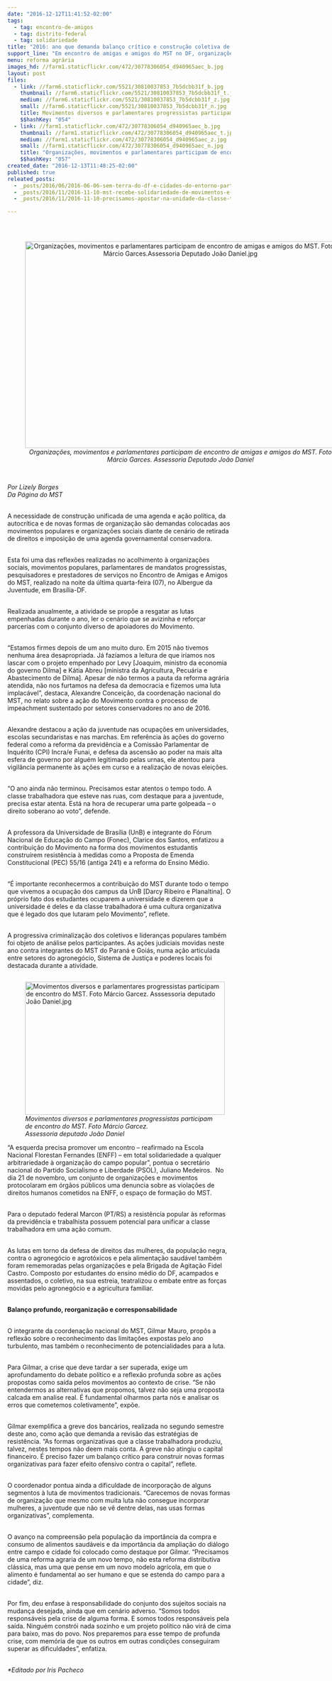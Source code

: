 ```yaml
---
date: "2016-12-12T11:41:52-02:00"
tags:
  - tag: encontro-de-amigos
  - tag: distrito-federal
  - tag: solidariedade
title: "2016: ano que demanda balanço crítico e construção coletiva de novas formas de resistência"
support_line: "Em encontro de amigas e amigos do MST no DF, organizações e parlamentares defendem a solidariedade e ação conjunta como forma de enfrentar retrocessos"
menu: reforma agrária
images_hd: //farm1.staticflickr.com/472/30778306054_d940965aec_b.jpg
layout: post
files:
  - link: //farm6.staticflickr.com/5521/30810037853_7b5dcbb31f_b.jpg
    thumbnail: //farm6.staticflickr.com/5521/30810037853_7b5dcbb31f_t.jpg
    medium: //farm6.staticflickr.com/5521/30810037853_7b5dcbb31f_z.jpg
    small: //farm6.staticflickr.com/5521/30810037853_7b5dcbb31f_n.jpg
    title: Movimentos diversos e parlamentares progressistas participam de encontro do MST. Foto Márcio Garcez. Asssessoria deputado João Daniel.jpg
    $$hashKey: "054"
  - link: //farm1.staticflickr.com/472/30778306054_d940965aec_b.jpg
    thumbnail: //farm1.staticflickr.com/472/30778306054_d940965aec_t.jpg
    medium: //farm1.staticflickr.com/472/30778306054_d940965aec_z.jpg
    small: //farm1.staticflickr.com/472/30778306054_d940965aec_n.jpg
    title: "Organizações, movimentos e parlamentares participam de encontro de amigas e amigos do MST. Foto Márcio Garces.Assessoria Deputado João Daniel.jpg"
    $$hashKey: "057"
created_date: "2016-12-13T11:48:25-02:00"
published: true
releated_posts:
  - _posts/2016/06/2016-06-06-sem-terra-do-df-e-cidades-do-entorno-participam-de-formacao-sobre-direitos-humanos-e-mobilizacao.md
  - _posts/2016/11/2016-11-10-mst-recebe-solidariedade-de-movimentos-e-personalidades-brasileiras.md
  - _posts/2016/11/2016-11-10-precisamos-apostar-na-unidade-da-classe-trabalhadora-e-na-solidariedade.md

---
```

<p>&nbsp;</p>

<div style="text-align:center">
<figure class="image" style="display:inline-block"><img alt="Organizações, movimentos e parlamentares participam de encontro de amigas e amigos do MST. Foto Márcio Garces.Assessoria Deputado João Daniel.jpg" height="466" src="//farm1.staticflickr.com/472/30778306054_d940965aec_b.jpg" width="700" />
<figcaption><em>Organiza&ccedil;&otilde;es, movimentos e parlamentares participam de encontro de amigas e amigos do MST. Foto M&aacute;rcio Garces. Assessoria Deputado Jo&atilde;o Daniel</em></figcaption>
</figure>
</div>

<p><br />
<em>Por Lizely Borges<br />
Da P&aacute;gina do MST</em></p>

<p><br />
A necessidade de constru&ccedil;&atilde;o unificada de uma agenda e a&ccedil;&atilde;o pol&iacute;tica, da autocr&iacute;tica e de novas formas de organiza&ccedil;&atilde;o s&atilde;o demandas colocadas aos movimentos populares e organiza&ccedil;&otilde;es sociais diante de cen&aacute;rio de retirada de direitos e imposi&ccedil;&atilde;o de uma agenda governamental conservadora.</p>

<p><br />
Esta foi uma das reflex&otilde;es realizadas no acolhimento &agrave; organiza&ccedil;&otilde;es sociais, movimentos populares, parlamentares de mandatos progressistas, pesquisadores e prestadores de servi&ccedil;os no Encontro de Amigas e Amigos do MST, realizado na noite da &uacute;ltima quarta-feira (07), no Albergue da Juventude, em Bras&iacute;lia-DF.</p>

<p><br />
Realizada anualmente, a atividade se prop&otilde;e a resgatar as lutas empenhadas durante o ano, ler o cen&aacute;rio que se avizinha e refor&ccedil;ar parcerias com o conjunto diverso de apoiadores do Movimento.</p>

<p><br />
&ldquo;Estamos firmes depois de um ano muito duro. Em 2015 n&atilde;o tivemos nenhuma &aacute;rea desapropriada. J&aacute; faz&iacute;amos a leitura de que ir&iacute;amos nos lascar com o projeto empenhado por Levy [Joaquim, ministro da economia do governo Dilma] e K&aacute;tia Abreu [ministra da Agricultura, Pecu&aacute;ria e Abastecimento de Dilma]. Apesar de n&atilde;o termos a pauta da reforma agr&aacute;ria atendida, n&atilde;o nos furtamos na defesa da democracia e fizemos uma luta implac&aacute;vel&rdquo;, destaca, Alexandre Concei&ccedil;&atilde;o, da coordena&ccedil;&atilde;o nacional do MST, no relato sobre a a&ccedil;&atilde;o do Movimento contra o processo de impeachment sustentado por setores conservadores no ano de 2016.</p>

<p><br />
Alexandre destacou a a&ccedil;&atilde;o da juventude nas ocupa&ccedil;&otilde;es em universidades, escolas secundaristas e nas marchas. Em refer&ecirc;ncia &agrave;s a&ccedil;&otilde;es do governo federal como a reforma da previd&ecirc;ncia e a Comiss&atilde;o Parlamentar de Inqu&eacute;rito (CPI) Incra/e Funai, e defesa da ascens&atilde;o ao poder na mais alta esfera de governo por algu&eacute;m legitimado pelas urnas, ele atentou para vigil&acirc;ncia permanente &agrave;s a&ccedil;&otilde;es em curso e a realiza&ccedil;&atilde;o de novas elei&ccedil;&otilde;es.</p>

<p><br />
&ldquo;O ano ainda n&atilde;o terminou. Precisamos estar atentos o tempo todo. A classe trabalhadora que esteve nas ruas, com destaque para a juventude, precisa estar atenta. Est&aacute; na hora de recuperar uma parte golpeada &ndash; o direito soberano ao voto&rdquo;, defende.</p>

<p><br />
A professora da Universidade de Bras&iacute;lia (UnB) e integrante do F&oacute;rum Nacional de Educa&ccedil;&atilde;o do Campo (Fonec), Clarice dos Santos, enfatizou a contribui&ccedil;&atilde;o do Movimento na forma dos movimentos estudantis constru&iacute;rem resist&ecirc;ncia &agrave; medidas como a Proposta de Emenda Constitucional (PEC) 55/16 (antiga 241) e a reforma do Ensino M&eacute;dio.</p>

<p><br />
&ldquo;&Eacute; importante reconhecermos a contribui&ccedil;&atilde;o do MST durante todo o tempo que vivemos a ocupa&ccedil;&atilde;o dos campus da UnB [Darcy Ribeiro e Planaltina]. O pr&oacute;prio fato dos estudantes ocuparem a universidade e dizerem que a universidade &eacute; deles e da classe trabalhadora &eacute; uma cultura organizativa que &eacute; legado dos que lutaram pelo Movimento&rdquo;, reflete.</p>

<p><br />
A progressiva criminaliza&ccedil;&atilde;o dos coletivos e lideran&ccedil;as populares tamb&eacute;m foi objeto de an&aacute;lise pelos participantes. As a&ccedil;&otilde;es judiciais movidas neste ano contra integrantes do MST do Paran&aacute; e Goi&aacute;s, numa a&ccedil;&atilde;o articulada entre setores do agroneg&oacute;cio, Sistema de Justi&ccedil;a e poderes locais foi destacada durante a atividade.</p>

<figure class="image" style="float:left"><img alt="Movimentos diversos e parlamentares progressistas participam de encontro do MST. Foto Márcio Garcez. Asssessoria deputado João Daniel.jpg" height="300" src="//farm6.staticflickr.com/5521/30810037853_7b5dcbb31f_b.jpg" width="450" />
<figcaption><em>Movimentos diversos e parlamentares progressistas participam<br />
de encontro do MST. Foto M&aacute;rcio Garcez.<br />
Assessoria deputado Jo&atilde;o Daniel</em></figcaption>
</figure>

<p><br />
&ldquo;A esquerda precisa promover um encontro &ndash; reafirmado na Escola Nacional Florestan Fernandes (ENFF) &ndash; em total solidariedade a qualquer arbitrariedade &agrave; organiza&ccedil;&atilde;o do campo popular&rdquo;, pontua o secret&aacute;rio nacional do Partido Socialismo e Liberdade (PSOL), Juliano Medeiros.&nbsp; No dia 21 de novembro, um conjunto de organiza&ccedil;&otilde;es e movimentos protocolaram em &oacute;rg&atilde;os p&uacute;blicos uma denuncia sobre as viola&ccedil;&otilde;es de direitos humanos cometidos na ENFF, o espa&ccedil;o de forma&ccedil;&atilde;o do MST.</p>

<p><br />
Para o deputado federal Marcon (PT/RS) a resist&ecirc;ncia popular &agrave;s reformas da previd&ecirc;ncia e trabalhista possuem potencial para unificar a classe trabalhadora em uma a&ccedil;&atilde;o comum.</p>

<p><br />
As lutas em torno da defesa de direitos das mulheres, da popula&ccedil;&atilde;o negra, contra o agroneg&oacute;cio e agrot&oacute;xicos e pela alimenta&ccedil;&atilde;o saud&aacute;vel tamb&eacute;m foram rememoradas pelas organiza&ccedil;&otilde;es e pela Brigada de Agita&ccedil;&atilde;o Fidel Castro. Composto por estudantes do ensino m&eacute;dio do DF, acampados e assentados, o coletivo, na sua estreia, teatralizou o embate entre as for&ccedil;as movidas pelo agroneg&oacute;cio e a agricultura familiar.</p>

<p><br />
<strong>Balan&ccedil;o profundo, reorganiza&ccedil;&atilde;o e corresponsabilidade</strong></p>

<p><br />
O integrante da coordena&ccedil;&atilde;o nacional do MST, Gilmar Mauro, prop&ocirc;s a reflex&atilde;o sobre o reconhecimento das limita&ccedil;&otilde;es expostas pelo ano turbulento, mas tamb&eacute;m o reconhecimento de potencialidades para a luta.</p>

<p><br />
Para Gilmar, a crise que deve tardar a ser superada, exige um aprofundamento do debate pol&iacute;tico e a reflex&atilde;o profunda sobre as a&ccedil;&otilde;es propostas como sa&iacute;da pelos movimentos ao contexto de crise. &ldquo;Se n&atilde;o entendermos as alternativas que propomos, talvez n&atilde;o seja uma proposta calcada em analise real. &Eacute; fundamental olharmos parta n&oacute;s e analisar os erros que cometemos coletivamente&rdquo;, exp&otilde;e.</p>

<p><br />
Gilmar exemplifica a greve dos banc&aacute;rios, realizada no segundo semestre deste ano, como a&ccedil;&atilde;o que demanda a revis&atilde;o das estrat&eacute;gias de resist&ecirc;ncia. &ldquo;As formas organizativas que a classe trabalhadora produziu, talvez, nestes tempos n&atilde;o deem mais conta. A greve n&atilde;o atingiu o capital financeiro. &Eacute; preciso fazer um balan&ccedil;o cr&iacute;tico para construir novas formas organizativas para fazer efeito ofensivo contra o capital&rdquo;, reflete.</p>

<p><br />
O coordenador pontua ainda a dificuldade de incorpora&ccedil;&atilde;o de alguns segmentos &agrave; luta de movimentos tradicionais. &ldquo;Carecemos de novas formas de organiza&ccedil;&atilde;o que mesmo com muita luta n&atilde;o consegue incorporar mulheres, a juventude que n&atilde;o se v&ecirc; dentre delas, nas usas formas organizativas&rdquo;, complementa.</p>

<p><br />
O avan&ccedil;o na compreens&atilde;o pela popula&ccedil;&atilde;o da import&acirc;ncia da compra e consumo de alimentos saud&aacute;veis e da import&acirc;ncia da amplia&ccedil;&atilde;o do di&aacute;logo entre campo e cidade foi colocado como destaque por Gilmar. &ldquo;Precisamos de uma reforma agraria de um novo tempo, n&atilde;o esta reforma distributiva cl&aacute;ssica, mas uma que pense em um novo modelo agr&iacute;cola, em que o alimento &eacute; fundamental ao ser humano e que se estenda do campo para a cidade&rdquo;, diz.&nbsp; &nbsp;</p>

<p><br />
Por fim, deu enfase &agrave; responsabilidade do conjunto dos sujeitos sociais na mudan&ccedil;a desejada, ainda que em cen&aacute;rio adverso. &ldquo;Somos todos respons&aacute;veis pela crise de alguma forma. E somos todos respons&aacute;veis pela sa&iacute;da. Ningu&eacute;m constr&oacute;i nada sozinho e um projeto pol&iacute;tico n&atilde;o vir&aacute; de cima para baixo, mas do povo. Nos preparemos para esse tempo de profunda crise, com mem&oacute;ria de que os outros em outras condi&ccedil;&otilde;es conseguiram superar as dificuldades&rdquo;, enfatiza.</p>

<p><br />
<em>*Editado por Iris Pacheco</em></p>
